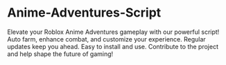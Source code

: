 # Anime-Adventures-Script
Elevate your Roblox Anime Adventures gameplay with our powerful script! Auto farm, enhance combat, and customize your experience. Regular updates keep you ahead. Easy to install and use. Contribute to the project and help shape the future of gaming!
